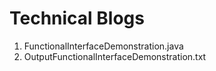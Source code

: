 # Technical Blogs
1. FunctionalInterfaceDemonstration.java 
2. OutputFunctionalInterfaceDemonstration.txt 
